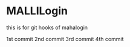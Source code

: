 # MALLILogin
this is for git hooks  of mahalogin


1st commit
2nd commit
3rd commit
4th commit





